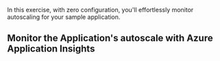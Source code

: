 In this exercise, with zero configuration, you'll effortlessly monitor autoscaling for your sample application.

## Monitor the Application's autoscale with Azure Application Insights
